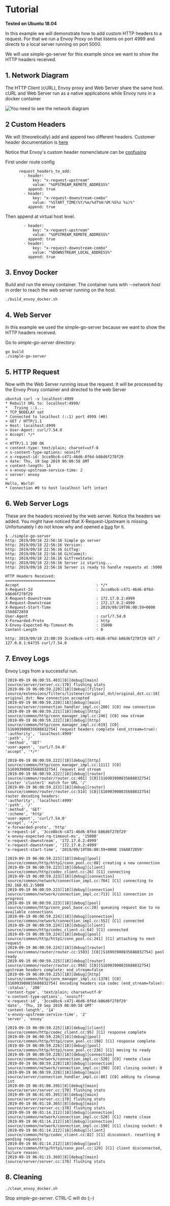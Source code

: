 # Tutorial

**Tested on Ubuntu 18.04**

In this example we will demonstrate how to add custom HTTP headers to a request. For that we run a Envoy Proxy on that listens on port 4999 and directs to a local server running on port 5000.
 
 We will use simple-go-server for this example since we want to show the HTTP headers received. 
 
## 1. Network Diagram

The HTTP Client (cURL), Envoy proxy and Web Server share the same host. cURL and Web Server run as a native applications while Envoy runs in a docker container

![You need to see the network diagram](./img/envoy_network.png)

## 2 Custom Headers

We will (theoretically) add and append two different headers. Customer header documentation is [here](https://www.envoyproxy.io/docs/envoy/v1.13.0/configuration/http/http_conn_man/headers#custom-request-response-headers)

Notice that Envoy's custom header nomenclature can be [confusing](https://github.com/envoyproxy/envoy/issues/8127)

First under route config

```
      request_headers_to_add:
        - header:
            key: "x-request-upstream"
            value: "%UPSTREAM_REMOTE_ADDRESS%"
          append: true
        - header:
            key: "x-request-downstream-combo"
            value: "%START_TIME(%Y/%m/%dT%H:%M:%S%z %s)%"
          append: true
```

Then append at virtual host level.

```
        - header:
            key: "x-request-upstream"
            value: "%UPSTREAM_REMOTE_ADDRESS%"
          append: true
        - header:
            key: "x-request-downstream-combo"
            value: "%DOWNSTREAM_LOCAL_ADDRESS%"
          append: true
``` 


## 3. Envoy Docker

Build and run the envoy container. The container runs with *--network host* in order to reach the web server running on the host.

```
./build_envoy_docker.sh
``` 


## 4. Web Server

In this example we used the simple-go-server because we want to show the HTTP headers received. 

Go to *simple-go-server* directory:

```
go build
./simple-go-server
```

## 5. HTTP Request

Now with the Web Server running issue the request. It will be processed by the Envoy Proxy container and directed to the web Server

```
ubuntu$ curl -v localhost:4999
* Rebuilt URL to: localhost:4999/
*   Trying ::1...
* TCP_NODELAY set
* Connected to localhost (::1) port 4999 (#0)
> GET / HTTP/1.1
> Host: localhost:4999
> User-Agent: curl/7.54.0
> Accept: */*
>
< HTTP/1.1 200 OK
< content-type: text/plain; charset=utf-8
< x-content-type-options: nosniff
< x-request-id: 3cce8bc6-c471-46d6-8f6d-b86d6f278f29
< date: Thu, 19 Sep 2019 06:00:58 GMT
< content-length: 14
< x-envoy-upstream-service-time: 2
< server: envoy
<
Hello, World!
* Connection #0 to host localhost left intact
```

## 6. Web Server Logs

These are the headers received by the web server. Notice the headers we added. You might have noticed that X-Request-Upstream is missing. Unfortunately I do not know why and opened a [bug](https://github.com/envoyproxy/envoy/issues/8127) for it. 

```
$ ./simple-go-server
http: 2019/09/18 22:56:16 Simple go server
http: 2019/09/18 22:56:16 Version:
http: 2019/09/18 22:56:16 GitTag:
http: 2019/09/18 22:56:16 GitCommit:
http: 2019/09/18 22:56:16 GitTreeState:
http: 2019/09/18 22:56:16 Server is starting...
http: 2019/09/18 22:56:16 Server is ready to handle requests at :5000

HTTP Headers Received:
======================
Accept                                  : */*
X-Request-Id                            : 3cce8bc6-c471-46d6-8f6d-b86d6f278f29
X-Request-Downstream                    : 172.17.0.2:4999
X-Request-Downstream                    : 172.17.0.2:4999
X-Request-Start-Time                    : 2019/09/19T06:00:59+0000 1568872859
User-Agent                              : curl/7.54.0
X-Forwarded-Proto                       : http
X-Envoy-Expected-Rq-Timeout-Ms          : 15000
Content-Length                          : 0

http: 2019/09/18 23:00:59 3cce8bc6-c471-46d6-8f6d-b86d6f278f29 GET / 127.0.0.1:64735 curl/7.54.0

```

## 7. Envoy Logs

Envoy Logs from a successful run.

```
[2019-09-19 06:00:55.403][8][debug][main] [source/server/server.cc:170] flushing stats
[2019-09-19 06:00:59.220][18][debug][filter] [source/extensions/filters/listener/original_dst/original_dst.cc:18] original_dst: New connection accepted
[2019-09-19 06:00:59.220][18][debug][main] [source/server/connection_handler_impl.cc:280] [C0] new connection
[2019-09-19 06:00:59.221][18][debug][http] [source/common/http/conn_manager_impl.cc:246] [C0] new stream
[2019-09-19 06:00:59.222][18][debug][http] [source/common/http/conn_manager_impl.cc:619] [C0][S16993900835688832754] request headers complete (end_stream=true):
':authority', 'localhost:4999'
':path', '/'
':method', 'GET'
'user-agent', 'curl/7.54.0'
'accept', '*/*'

[2019-09-19 06:00:59.222][18][debug][http] [source/common/http/conn_manager_impl.cc:1111] [C0][S16993900835688832754] request end stream
[2019-09-19 06:00:59.222][18][debug][router] [source/common/router/router.cc:401] [C0][S16993900835688832754] cluster 'cluster1' match for URL '/'
[2019-09-19 06:00:59.223][18][debug][router] [source/common/router/router.cc:514] [C0][S16993900835688832754] router decoding headers:
':authority', 'localhost:4999'
':path', '/'
':method', 'GET'
':scheme', 'http'
'user-agent', 'curl/7.54.0'
'accept', '*/*'
'x-forwarded-proto', 'http'
'x-request-id', '3cce8bc6-c471-46d6-8f6d-b86d6f278f29'
'x-envoy-expected-rq-timeout-ms', '15000'
'x-request-downstream', '172.17.0.2:4999'
'x-request-downstream', '172.17.0.2:4999'
'x-request-start-time', '2019/09/19T06:00:59+0000 1568872859'

[2019-09-19 06:00:59.223][18][debug][pool] [source/common/http/http1/conn_pool.cc:88] creating a new connection
[2019-09-19 06:00:59.223][18][debug][client] [source/common/http/codec_client.cc:26] [C1] connecting
[2019-09-19 06:00:59.223][18][debug][connection] [source/common/network/connection_impl.cc:704] [C1] connecting to 192.168.65.2:5000
[2019-09-19 06:00:59.223][18][debug][connection] [source/common/network/connection_impl.cc:713] [C1] connection in progress
[2019-09-19 06:00:59.223][18][debug][pool] [source/common/http/conn_pool_base.cc:20] queueing request due to no available connections
[2019-09-19 06:00:59.224][18][debug][connection] [source/common/network/connection_impl.cc:552] [C1] connected
[2019-09-19 06:00:59.224][18][debug][client] [source/common/http/codec_client.cc:64] [C1] connected
[2019-09-19 06:00:59.224][18][debug][pool] [source/common/http/http1/conn_pool.cc:241] [C1] attaching to next request
[2019-09-19 06:00:59.224][18][debug][router] [source/common/router/router.cc:1503] [C0][S16993900835688832754] pool ready
[2019-09-19 06:00:59.225][18][debug][router] [source/common/router/router.cc:994] [C0][S16993900835688832754] upstream headers complete: end_stream=false
[2019-09-19 06:00:59.225][18][debug][http] [source/common/http/conn_manager_impl.cc:1378] [C0][S16993900835688832754] encoding headers via codec (end_stream=false):
':status', '200'
'content-type', 'text/plain; charset=utf-8'
'x-content-type-options', 'nosniff'
'x-request-id', '3cce8bc6-c471-46d6-8f6d-b86d6f278f29'
'date', 'Thu, 19 Sep 2019 06:00:58 GMT'
'content-length', '14'
'x-envoy-upstream-service-time', '2'
'server', 'envoy'

[2019-09-19 06:00:59.225][18][debug][client] [source/common/http/codec_client.cc:95] [C1] response complete
[2019-09-19 06:00:59.226][18][debug][pool] [source/common/http/http1/conn_pool.cc:198] [C1] response complete
[2019-09-19 06:00:59.226][18][debug][pool] [source/common/http/http1/conn_pool.cc:236] [C1] moving to ready
[2019-09-19 06:00:59.228][18][debug][connection] [source/common/network/connection_impl.cc:520] [C0] remote close
[2019-09-19 06:00:59.228][18][debug][connection] [source/common/network/connection_impl.cc:190] [C0] closing socket: 0
[2019-09-19 06:00:59.228][18][debug][main] [source/server/connection_handler_impl.cc:80] [C0] adding to cleanup list
[2019-09-19 06:01:00.395][8][debug][main] [source/server/server.cc:170] flushing stats
[2019-09-19 06:01:05.395][8][debug][main] [source/server/server.cc:170] flushing stats
[2019-09-19 06:01:10.365][8][debug][main] [source/server/server.cc:170] flushing stats
[2019-09-19 06:01:14.212][18][debug][connection] [source/common/network/connection_impl.cc:520] [C1] remote close
[2019-09-19 06:01:14.212][18][debug][connection] [source/common/network/connection_impl.cc:190] [C1] closing socket: 0
[2019-09-19 06:01:14.212][18][debug][client] [source/common/http/codec_client.cc:82] [C1] disconnect. resetting 0 pending requests
[2019-09-19 06:01:14.212][18][debug][pool] [source/common/http/http1/conn_pool.cc:129] [C1] client disconnected, failure reason:
[2019-09-19 06:01:15.369][8][debug][main] [source/server/server.cc:170] flushing stats

```
## 8. Cleaning

```
./clean_envoy_docker.sh
```

Stop *simple-go-server*. CTRL-C will do (;-)